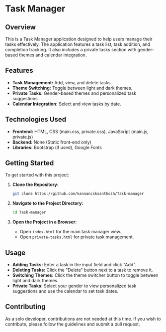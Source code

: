 # Task Manager

## Overview

This is a Task Manager application designed to help users manage their tasks effectively. The application features a task list, task addition, and completion tracking. It also includes a private tasks section with gender-based themes and calendar integration.

## Features

- **Task Management:** Add, view, and delete tasks.
- **Theme Switching:** Toggle between light and dark themes.
- **Private Tasks:** Gender-based themes and personalized task suggestions.
- **Calendar Integration:** Select and view tasks by date.

## Technologies Used

- **Frontend:** HTML, CSS (main.css, private.css), JavaScript (main.js, private.js)
- **Backend:** None (Static front-end only)
- **Libraries:** Bootstrap (if used), Google Fonts

## Getting Started

To get started with this project:

1. **Clone the Repository:**

    ```bash
    git clone https://github.com/kannancsksanthosh/Task-manager
    ```

2. **Navigate to the Project Directory:**

    ```bash
    cd Task-manager
    ```

3. **Open the Project in a Browser:**

    - Open `index.html` for the main task manager view.
    - Open `private-tasks.html` for private task management.

## Usage

- **Adding Tasks:** Enter a task in the input field and click "Add".
- **Deleting Tasks:** Click the "Delete" button next to a task to remove it.
- **Switching Themes:** Click the theme switcher button to toggle between light and dark themes.
- **Private Tasks:** Select your gender to view personalized task suggestions and use the calendar to set task dates.

## Contributing

As a solo developer, contributions are not needed at this time. If you wish to contribute, please follow the guidelines and submit a pull request.


